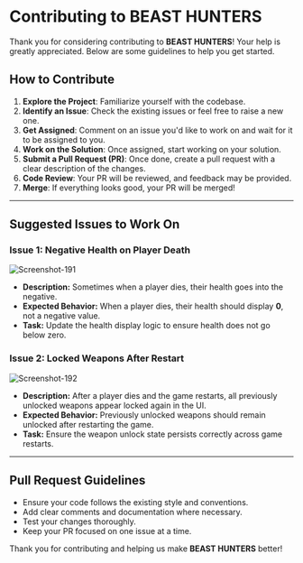 # Contributing to BEAST HUNTERS

Thank you for considering contributing to **BEAST HUNTERS**! Your help is greatly appreciated. Below are some guidelines to help you get started.

## How to Contribute

1. **Explore the Project**: Familiarize yourself with the codebase.
2. **Identify an Issue**: Check the existing issues or feel free to raise a new one.
3. **Get Assigned**: Comment on an issue you'd like to work on and wait for it to be assigned to you.
4. **Work on the Solution**: Once assigned, start working on your solution.
5. **Submit a Pull Request (PR)**: Once done, create a pull request with a clear description of the changes.
6. **Code Review**: Your PR will be reviewed, and feedback may be provided.
7. **Merge**: If everything looks good, your PR will be merged!

---

## Suggested Issues to Work On

### Issue 1: Negative Health on Player Death
<img src="https://i.ibb.co/Zcq5XKh/Screenshot-191.png" alt="Screenshot-191" border="0" />

-  **Description:** Sometimes when a player dies, their health goes into the negative.
-  **Expected Behavior:** When a player dies, their health should display **0**, not a negative value.
-  **Task:** Update the health display logic to ensure health does not go below zero.

### Issue 2: Locked Weapons After Restart
<img src="https://i.ibb.co/VCgnDkp/Screenshot-192.png" alt="Screenshot-192" border="0" />

- **Description:** After a player dies and the game restarts, all previously unlocked weapons appear locked again in the UI.
- **Expected Behavior:** Previously unlocked weapons should remain unlocked after restarting the game.
- **Task:** Ensure the weapon unlock state persists correctly across game restarts.

---

## Pull Request Guidelines
- Ensure your code follows the existing style and conventions.
- Add clear comments and documentation where necessary.
- Test your changes thoroughly.
- Keep your PR focused on one issue at a time.

Thank you for contributing and helping us make **BEAST HUNTERS** better!
